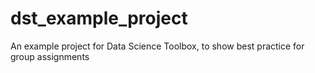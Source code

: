 # dst_example_project
An example project for Data Science Toolbox, to show best practice for group assignments
